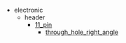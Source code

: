 * electronic
  * header
    * [11_pin](electronic/header/11_pin)
      * [through_hole_right_angle](electronic/header/11_pin/through_hole_right_angle)
